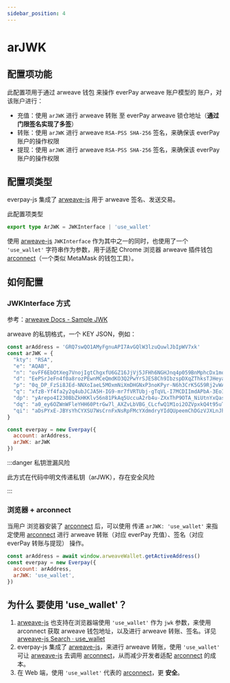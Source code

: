 ```yaml
---
sidebar_position: 4
---
```


# arJWK

## 配置项功能

此配置项用于通过 arweave 钱包 来操作 everPay arweave 账户模型的 账户，对该账户进行：

* 充值：使用 `arJWK` 进行 arweave 转账 至 everPay arweave 锁仓地址（**通过门限签名实现了多签**）
* 转账：使用 `arJWK` 进行 arweave `RSA-PSS SHA-256` 签名，来确保该 everPay 账户的操作权限
* 提现：使用 `arJWK` 进行 arweave `RSA-PSS SHA-256` 签名，来确保该 everPay 账户的操作权限

## 配置项类型
everpay-js 集成了 [arweave-js](https://github.com/ArweaveTeam/arweave-js) 用于 arweave 签名、发送交易。

此配置项类型

```ts
export type ArJWK = JWKInterface | 'use_wallet'
```

使用 [arweave-js](https://github.com/ArweaveTeam/arweave-js) `JWKInterface` 作为其中之一的同时，也使用了一个 `'use_wallet'` 字符串作为参数，用于适配 Chrome 浏览器 arweave 插件钱包 [arconnect](https://arconnect.io/)（一个类似 MetaMask 的钱包工具）。

## 如何配置
### JWKInterface 方式

参考：[arweave Docs - Sample JWK](https://docs.arweave.org/developers/server/http-api#sample-jwk)

arweave 的私钥格式，一个 KEY JSON，例如：

```js
const arAddress = 'GRQ7swQO1AMyFgnuAPI7AvGQlW3lzuQuwlJbIpWV7xk'
const arJWK = {
  "kty": "RSA",
  "e": "AQAB",
  "n": "ovFF6EbOtXeg7VnojIgtChgxfU6GZ16JjVj5JFHh6NGHJnq4p059BnMphcDx1mqb3yxM73FxhEszSFLcJiPzway6eIDiXuYiT-Sf_0Wl6_wDLvEmlz43psp7WYJumwpaSyiI_1FWmOVQnTnoAIKaOYKVqzUlteiECQj7XjJl0MZH16RlEfVqVpJ_8Ier4_QXIJ8Y3pe2KF3Lg9UANFU97nuvEM94CSzX-0WIju6Lykt3DBb2YtFFg4bJjOFv3T38nCZmDh8lYjm25_1qILalsB0XRoDxQy9FLxWb4zd09JsDhL0EYAQ_hNfOnQFVOBtYEHVYMCHYH6GoTcNgxmUkZPk4AfpAqZmjDzKfVJrw4Fr68pPTEQOQEzBcIWp61P21BSkhqO4QuFinkQsSH6NdTB_3FpbhYf34Hjf-iH7hdpdWo4aoRLb8eZeZcqBRZoRmlhQnOD-PVxQR_vb9rjXSjGkCWwRbsurVLWdBh_FQn0S9Q6EHqiV8nbW-R0Rk2E76JwgMFkqGUtZj8DeEqXJ2jlAvuzp56fXeAViPEtvUj1HheO8O3LxdVYCiapWWKq4qQVoRzdiyvydYSmbztgFUhekvmjNkxLNKOh71i3hFtoXycegqZ6izrUGoF2oD24lsTKsV5lV5pwfmUjVvxtHZm54bJIMfUDYbOV6yeDjYBb8",
  "d": "EePSrJeFn4f0a8rozPEwnMCeQmdKO3Q2PwYrSJES8Ch9IbzspDXqZThksTJHeya2WXD4O3vlnkRRa5npYOimnTeVO6DO-eNjlgkAhhsEBh5jzRYeChIDMzVdCK1Y7n3a_xCCxiGMk_nteW2_qrqsKy9KtoL90nSmdoV9b9CxvBPhFGyQykF7POkV0fdbaIpGtcayCNJ4ZgMyUpWi0ZwgUhxTUtGsmLlLN2Phg-vt_jZ96h5lS-E1NCUq4ORpj018fDp9DwTdamTyz5LTwaa8F1OCWDPVCW7Ztjs1o-NVXHvejYbhQZeFz9SP804PqLrb1ubDWXmFzKdHns4aRH4bWivh9L8HwSJUl5UEXprJUpYilT0tb3VauI7Cih2LBfhU3fUIDJFYm_j9etgNcPlqt64T7_TI8elgj7-sciXa1XEqIje9Mn8spxT6lpn4nhxJ9qelERCJwiWbuPnW2VsJHeqXZTly52KQEP_UBC4z8a0tDm7HIQw7WQ-OAuNUOu8ongOHaOexkqKYIcF3f812sOIVEJufoBXUUTIvJk-buH0ytgtTjkrO64zZeIvFHa1MFU-6UXh8jipSZ617znNR2Pc1-l3s7pACdbXvy2-5VWE3psRr1L5HM4KNwm6Rs5BXXqBSifzfiJ5qNGqKabfXvPXI8wYyl3mhUQtHW6sUUl0",
  "p": "0q_DP_FzSi8JEd-NNXoIaeL5MOxmNiXmDHGNxP3noKPyr-N6h3CrK5G59Rj2vWAJMhKToz1eSQ1p0-X0Ku2DvdT5LQOGIXVPtojw0OcOI8G8SoqMGAGehaLsnV3vexwtwjLfIM99XccKAxWMA1SMuL48nuBpMUhO0MlagbrL5vfpKB9kL7XCQqspAnN_vBmQZGWYczQmBgfC6v6xGQV3xHJmL--dn-qF2XU9pKuqd0J-cKYcdLPrccdJtGLid4nrSOTDfEbr77IUI5VGWV8CFJ-n8Vki-GwUxUkJpIoRyp5DxnYtSJb7cV-xOf7kBTCEUFn5B8fb2q-d8011cgnp5Q",
  "q": "xfzB-Yf4fa2y2q4ubJCJA5H-IG9-mr7fVRTUbj-gTqVL-I7MCDIImdAPbA-3EoIR5H70GVbAFGQJyYDq6eDeTbNs1zfnU0JPurASE3fKbOpoRdLwXwaSdRJRP9qnqUe-BzuloIzWc-dI-6TJxmHUSA1X9CtHvIdfNdKPCVFKUMrb1bv5arAI8tRbNRfy3tnbiw4wfKhYEQ1e6RPpxAR5F4We9RJ81-sIlfAy7WfliwmcGmgcPNdUinGR299CiVYKf5ktoqGFQ9n6K-v4gNZV23f33-tuD8pMVxyc3xG34j4frH57bsbm7v8Qz-92ZxHWzOUgxIVhGgSaa4E51d9m0w",
  "dp": "yArepo4I230BbZkHKKlv56n81PkAq5UccuA2rb4u-ZXxThP9OTA_NiUtnYxQassOsB53U91m8pHr06hZR5ExL0NSO-1Go-oQ_83SaWeZQ1YmA9i83-ZZr6VcaKbSReAhimxm825PKIVd-kOxJ1BWNOtb_7Yv6v0u6IrmhproE6t8E_6KT8qSYl7Fl3A27lCPiuPz9h6jo8Imzp15ZbqNV1cPs6Ad18MDx8_L8diVCJt4FlmCV0Sl3uhMERx6zumDHzkma4-jYXmCKa8Ilr7g6NgWy8_Ipnto1VFd-H6oGexficaXhH7my2UCj4B23H6OgwSKsVqQY3mvzV3Uj6zeCQ",
  "dq": "a0_ey6OZWnWFleYHH60PtrGw7l_AXZvLbVBG_CLcfwQ1M1oi2OZVpxkQ4t95uTxq-lCdegZ9QhAfBessaOwLUk5IVjbk2Un98RByG784JuS-8-mrg7YKOA5fn56idax_IWiBE46Cxnu8ITlmbHKmHw-sdpnm3hb50jB4evJmt3fcw_KI8_zKPORBM3vxljy7NJnSSh7s7QE0Sl0Svb427Drut6L3rAimtK5mzCseTcg9pkp707ZbClcYWfafF9VdB2A9TgMCOo6xfJEANsT18GkMH4B6PXDHBAhsNrRh2O0XOeWsfZStoyj5Mdt3b9JJfPFMW3h38yQ_lrmKYZQfJQ",
  "qi": "aDsPYxE-JBYsYhCYXSU7WsCrnFxNsRpFMcYXdmdryYIdQUpeemChDGzVJXLnJhE4cAS9TtLcNg82xZSKZvHrnkbFpRfSJxzEnvIXW4V0LHkxkxbmM0e9B7UrpYm6LKtvEY6I7L8wHFpHdOwV6NjY925oULEV156X0r55V7N0XF-jy3rbm71DCWRh6IDRghhCZQ3aNgJxE-OtnABqasaY6CQnTDRXLkGE0kq9GCx85-92fQLHMzvrMhr9m_2MHYJ_gZehL4j95CQzhD3Zh602D0YYYwRSsU4h5HGjlmN52pe-rfTLgwCJq5295s7qUP8TTMzbZAOM_hehksHpAaFghA"
}

const everpay = new Everpay({
  account: arAddress,
  arJWK: arJWK
})
```

:::danger 私钥泄漏风险

此方式在代码中明文传递私钥（arJWK），存在安全风险

:::

### 浏览器 + arconnect
当用户 浏览器安装了 [arconnect](https://arconnect.io/) 后，可以使用 传递 `arJWK: 'use_wallet'` 来指定使用 [arconnect](https://arconnect.io/) 进行 arweave 转账（对应 everPay 充值）、签名（对应 everPay 转账与提现） 操作。

```js
const arAddress = await window.arweaveWallet.getActiveAddress()
const everpay = new Everpay({
  account: arAddress,
  arJWK: 'use_wallet',
})
```

## 为什么 要使用 'use_wallet'？

1. [arweave-js](https://github.com/ArweaveTeam/arweave-js) 也支持在浏览器端使用 `'use_wallet'` 作为 `jwk` 参数，来使用 arconnect 获取 arweave 钱包地址，以及进行 arweave 转账、签名。详见[arweave-js Search · use_wallet](https://github.com/ArweaveTeam/arweave-js/search?q=use_wallet)
2. everpay-js 集成了 [arweave-js](https://github.com/ArweaveTeam/arweave-js)，来进行 arweave 转账，使用 `'use_wallet'` 可让 [arweave-js](https://github.com/ArweaveTeam/arweave-js) 去调用 [arconnect](https://arconnect.io/)，从而减少开发者适配 [arconnect](https://arconnect.io/) 的成本。
3. 在 Web 端，使用 `'use_wallet'` 代表的 [arconnect](https://arconnect.io/)，更 **安全**。
